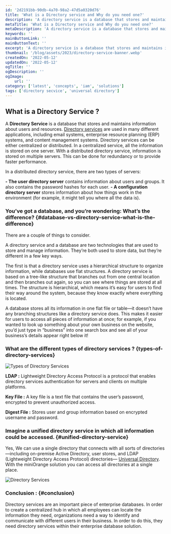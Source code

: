 ```yaml
---
id: '2d2191bb-90db-4a70-98a2-47d5a0320d76'
title: 'What is a Directory service and Why do you need one?'
description: 'A directory service is a database that stores and maintains information about users and resources.'
metaTitle: 'What is a Directory service and Why do you need one?'
metaDescription: 'A directory service is a database that stores and maintains information about users and resources.'
keywords: ''
mainButtonLink: ''
mainButtonText: ''
excerpt: 'A directory service is a database that stores and maintains information about users and resources.'
thumbnail: '/blog/assets/2023/directory-service-banner.webp'
createdOn: '2022-05-12'
updatedOn: '2022-05-12'
ogTitle: ''
ogDescription: ''
ogImage:
    url: ''
category: ['latest', 'concepts', 'iam', 'solutions']
tags: ['directory secvice', 'universal directory']
---
```


## What is a Directory Service ?

A **Directory Service** is a database that stores and maintains information about users and resources. [Directory services](https://www.miniorange.com/products/directory-services) are used in many different applications, including email systems, enterprise resource planning (ERP) systems, and content management systems. Directory services can be either centralized or distributed. In a centralized service, all the information is stored on one server. With a distributed directory service, information is stored on multiple servers. This can be done for redundancy or to provide faster performance.

In a distributed directory service, there are two types of servers:

**- The user directory server** contains information about users and groups. It also contains the password hashes for each user.
**- A configuration directory server** stores information about how things work in the environment (for example, it might tell you where all the data is).

### You’ve got a database, and you’re wondering: What’s the difference? {#database-vs-directory-service-what-is-the-difference}

There are a couple of things to consider.

A directory service and a database are two technologies that are used to store and manage information. They’re both used to store data, but they’re different in a few key ways.

The first is that a directory service uses a hierarchical structure to organize information, while databases use flat structures. A directory service is based on a tree-like structure that branches out from one central location and then branches out again, so you can see where things are stored at all times. The structure is hierarchical, which means it’s easy for users to find their way around the system, because they know exactly where everything is located.

A database stores all its information in one flat file or table—it doesn’t have any branching structures like a directory service does. This makes it easier for users to access all pieces of information at once; for example, if you wanted to look up something about your own business on the website, you’d just type in “business” into one search box and see all of your business’s details appear right below it!

### What are the different types of directory services ? {types-of-directory-services}

![Types of Directory Services](/blog/assets/2023/types-of-directory-services.webp)

**LDAP :** Lightweight Directory Access Protocol is a protocol that enables directory services authentication for servers and clients on multiple platforms.

**Key File :** A key file is a text file that contains the user’s password, encrypted to prevent unauthorized access.

**Digest File :** Stores user and group information based on encrypted username and password.

### Imagine a unified directory service in which all information could be accessed. {#unified-directory-service}

Yes, We can use a single directory that connects with all sorts of directories—including on-premise Active Directory, user stores, and LDAP (Lightweight Directory Access Protocol) directories— [Universal Directory](https://www.miniorange.com/products/directory-services). With the miniOrange solution you can access all directories at a single place.

![Directory Services](/blog/assets/2023/directory-service-banner.webp)

### Conclusion : {#conclusion}

Directory services are an important piece of enterprise databases. In order to create a centralized hub in which all employees can locate the information they need, organizations need a way to identify and communicate with different users in their business. In order to do this, they need directory services within their enterprise database solution.
